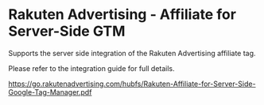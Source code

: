 # Rakuten Advertising - Affiliate for Server-Side GTM

Supports the server side integration of the Rakuten Advertising affiliate tag.

Please refer to the integration guide for full details.

https://go.rakutenadvertising.com/hubfs/Rakuten-Affiliate-for-Server-Side-Google-Tag-Manager.pdf
